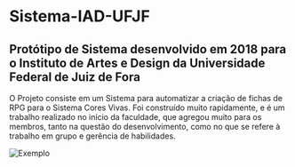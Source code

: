# Sistema-IAD-UFJF

<h2> Protótipo de Sistema desenvolvido em 2018 para o Instituto de Artes e Design da Universidade Federal de Juiz de Fora </h2>

O Projeto consiste em um Sistema para automatizar a criação de fichas de RPG para o Sistema Cores Vivas. 
Foi construído muito rapidamente, e é um trabalho realizado no início da faculdade, que agregou muito para os membros, tanto na questão do desenvolvimento, como no que se refere à trabalho em grupo e gerência de habilidades.

![Exemplo](ex1.jpg?raw=true "Title")
